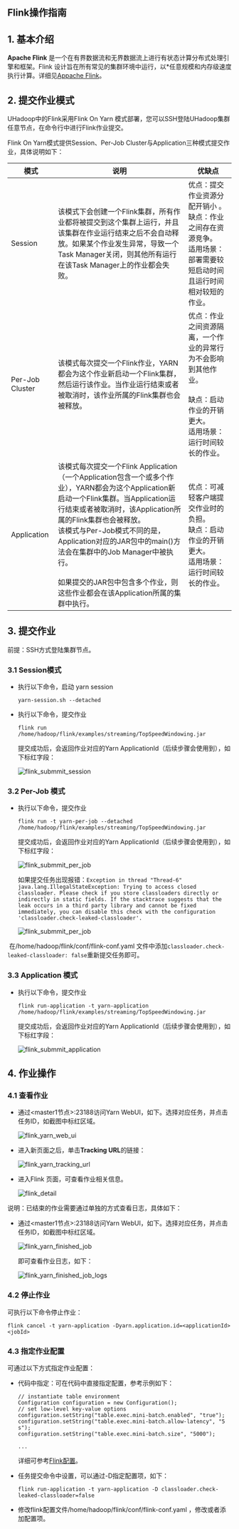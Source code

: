 ## Flink操作指南

## 1. 基本介绍

**Apache Flink** 是一个在有界数据流和无界数据流上进行有状态计算分布式处理引擎和框架。Flink 设计旨在所有常见的集群环境中运行，以*任意规模和内存级速度执行计算。详细见[Appache Flink](https://flink.apache.org/zh/)。

## 2. 提交作业模式

UHadoop中的Flink采用Flink On Yarn 模式部署，您可以SSH登陆UHadoop集群任意节点，在命令行中进行Flink作业提交。

Flink On Yarn模式提供Session、Per-Job Cluster与Application三种模式提交作业，具体说明如下：

| 模式            | 说明                                                         | 优缺点                                                       |
| --------------- | ------------------------------------------------------------ | ------------------------------------------------------------ |
| Session         | 该模式下会创建一个Flink集群，所有作业都将被提交到这个集群上运行，并且该集群在作业运行结束之后不会自动释放。如果某个作业发生异常，导致一个Task Manager关闭，则其他所有运行在该Task Manager上的作业都会失败。 | 优点：提交作业资源分配开销小 。<br/>缺点：作业之间存在资源竞争。<br/>适用场景：部署需要较短启动时间且运行时间相对较短的作业。 |
| Per-Job Cluster | 该模式每次提交一个Flink作业，YARN都会为这个作业新启动一个Flink集群，然后运行该作业。当作业运行结束或者被取消时，该作业所属的Flink集群也会被释放。 | 优点：作业之间资源隔离，一个作业的异常行为不会影响到其他作业。<br/><br/>缺点：启动作业的开销更大。<br/>适用场景：运行时间较长的作业。 |
| Application     | 该模式每次提交一个Flink Application（一个Application包含一个或多个作业），YARN都会为这个Application新启动一个Flink集群。当Application运行结束或者被取消时，该Application所属的Flink集群也会被释放。<br/>该模式与Per-Job模式不同的是，Application对应的JAR包中的main()方法会在集群中的Job Manager中被执行。<br/><br/>如果提交的JAR包中包含多个作业，则这些作业都会在该Application所属的集群中执行。 | 优点：可减轻客户端提交作业时的负担。<br/>缺点：启动作业的开销更大。<br/>适用场景：运行时间较长的作业。 |

## 3. 提交作业

前提：SSH方式登陆集群节点。

### 3.1 Session模式

* 执行以下命令，启动 yarn session

  ```
  yarn-session.sh --detached
  ```

* 执行以下命令，提交作业

  ```
  flink run /home/hadoop/flink/examples/streaming/TopSpeedWindowing.jar
  ```

  提交成功后，会返回作业对应的Yarn ApplicationId（后续步骤会使用到），如下标红字段：

  ![flink_submmit_session](../images/flink_submmit_session.png)

### 3.2 Per-Job 模式

* 执行以下命令，提交作业

  ```
  flink run -t yarn-per-job --detached /home/hadoop/flink/examples/streaming/TopSpeedWindowing.jar
  ```

  提交成功后，会返回作业对应的Yarn ApplicationId（后续步骤会使用到），如下标红字段：

  ![flink_submmit_per_job](../images/flink_submmit_per_job.png)

  如果提交任务出现报错：`Exception in thread "Thread-6" java.lang.IllegalStateException: Trying to access closed classloader. Please check if you store classloaders directly or indirectly in static fields. If the stacktrace suggests that the leak occurs in a third party library and cannot be fixed immediately, you can disable this check with the configuration 'classloader.check-leaked-classloader'.`

  ![flink_submmit_per_job](../images/flink_submmit_per_job_error.png)

​       在/home/hadoop/flink/conf/flink-conf.yaml 文件中添加`classloader.check-leaked-classloader: false`重新提交任务即可。

### 3.3 Application 模式

* 执行以下命令，提交作业

  ```
  flink run-application -t yarn-application /home/hadoop/flink/examples/streaming/TopSpeedWindowing.jar
  ```

  提交成功后，会返回作业对应的Yarn ApplicationId（后续步骤会使用到），如下标红字段：

  ![flink_submmit_application](../images/flink_submmit_application.png)

## 4. 作业操作

### 4.1 查看作业

* 通过<master1节点>:23188访问Yarn WebUI，如下。选择对应任务，并点击任务ID，如截图中标红区域。

  ![flink_yarn_web_ui](../images/flink_yarn_web_ui.png)

* 进入新页面之后，单击**Tracking URL**的链接：

   ![flink_yarn_tracking_url](../images/flink_yarn_tracking_url.png)

* 进入Flink 页面，可查看作业相关信息。

  ![flink_detail](../images/flink_detail.png)

说明：已结束的作业需要通过单独的方式查看日志，具体如下：

* 通过<master1节点>:23188访问Yarn WebUI，如下。选择对应任务，并点击任务ID，如截图中标红区域。

  ![flink_yarn_finished_job](../images/flink_yarn_finished_job.png)
  
  即可查看作业日志，如下：
  
  ![flink_yarn_finished_job_logs](../images/flink_yarn_finished_job_logs.png)

### 4.2 停止作业

可执行以下命令停止作业：

```
flink cancel -t yarn-application -Dyarn.application.id=<applicationId> <jobId>
```

### 4.3 指定作业配置

可通过以下方式指定作业配置：

* 代码中指定：可在代码中直接指定配置，参考示例如下：

  ```
  // instantiate table environment
  Configuration configuration = new Configuration();
  // set low-level key-value options
  configuration.setString("table.exec.mini-batch.enabled", "true");
  configuration.setString("table.exec.mini-batch.allow-latency", "5 s");
  configuration.setString("table.exec.mini-batch.size", "5000");
  
  ...
  ```

  详细可参考[Flink配置](https://nightlies.apache.org/flink/flink-docs-release-1.15/docs/dev/table/config/)。

* 任务提交命令中设置，可以通过-D指定配置项，如下：

  ```
  flink run-application -t yarn-application -D classloader.check-leaked-classloader=false
  ```

* 修改flink配置文件/home/hadoop/flink/conf/flink-conf.yaml ，修改或者添加配置项。